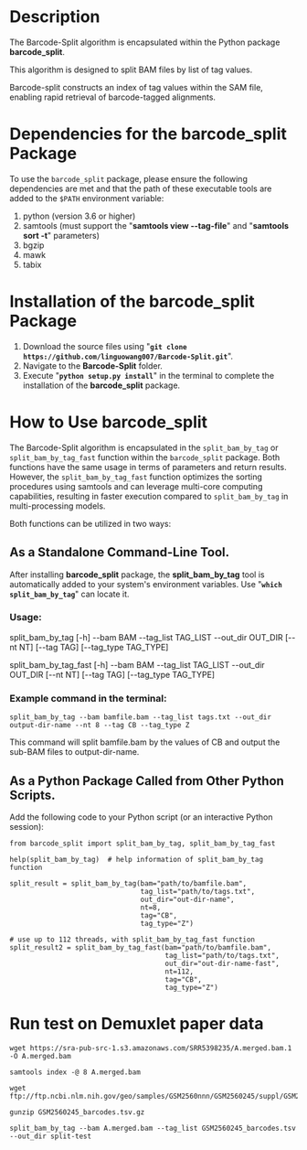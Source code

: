 # Description
The Barcode-Split algorithm is encapsulated within the Python package **barcode_split**.

This algorithm is designed to split BAM files by list of tag values. 

Barcode-split constructs an index of tag values within the SAM file, enabling rapid retrieval of barcode-tagged alignments.
# Dependencies for the barcode_split Package
To use the `barcode_split` package, please ensure the following dependencies are met and that the path of these executable tools are added to the `$PATH` environment variable:
1. python (version 3.6 or higher)
2. samtools (must support the "**samtools view --tag-file**" and "**samtools sort -t**" parameters)
3. bgzip
4. mawk
5. tabix


# Installation of the barcode_split Package

1. Download the source files using "**```git clone https://github.com/linguowang007/Barcode-Split.git```**".
2. Navigate to the **Barcode-Split** folder.
3. Execute "**```python setup.py install```**" in the terminal to complete the installation of the **barcode_split** package.


# How to Use barcode_split

The Barcode-Split algorithm is encapsulated in the `split_bam_by_tag` or `split_bam_by_tag_fast` function within the `barcode_split` package. Both functions have the same usage in terms of parameters and return results. However, the `split_bam_by_tag_fast` function optimizes the sorting procedures using samtools and can leverage multi-core computing capabilities, resulting in faster execution compared to `split_bam_by_tag` in multi-processing models.

Both functions can be utilized in two ways:

## As a Standalone Command-Line Tool. 
After installing **barcode_split** package, the **split_bam_by_tag** tool is automatically added to your system's environment variables. Use "**```which split_bam_by_tag```**" can locate it.

### Usage:
split_bam_by_tag [-h] --bam BAM --tag_list TAG_LIST --out_dir OUT_DIR [--nt NT] [--tag TAG] [--tag_type TAG_TYPE]

split_bam_by_tag_fast [-h] --bam BAM --tag_list TAG_LIST --out_dir OUT_DIR [--nt NT] [--tag TAG] [--tag_type TAG_TYPE]

### Example command in the terminal:

```split_bam_by_tag --bam bamfile.bam --tag_list tags.txt --out_dir output-dir-name --nt 8 --tag CB --tag_type Z```

This command will split bamfile.bam by the values of CB and output the sub-BAM files to output-dir-name.

## As a Python Package Called from Other Python Scripts. 
Add the following code to your Python script (or an interactive Python session):
```
from barcode_split import split_bam_by_tag, split_bam_by_tag_fast

help(split_bam_by_tag)  # help information of split_bam_by_tag function

split_result = split_bam_by_tag(bam="path/to/bamfile.bam",
                                tag_list="path/to/tags.txt",
                                out_dir="out-dir-name",
                                nt=8,
                                tag="CB",
                                tag_type="Z")

# use up to 112 threads, with split_bam_by_tag_fast function 
split_result2 = split_bam_by_tag_fast(bam="path/to/bamfile.bam",
                                      tag_list="path/to/tags.txt",
                                      out_dir="out-dir-name-fast",
                                      nt=112,
                                      tag="CB",
                                      tag_type="Z")
```

# Run test on Demuxlet paper data

```
wget https://sra-pub-src-1.s3.amazonaws.com/SRR5398235/A.merged.bam.1 -O A.merged.bam

samtools index -@ 8 A.merged.bam

wget ftp://ftp.ncbi.nlm.nih.gov/geo/samples/GSM2560nnn/GSM2560245/suppl/GSM2560245_barcodes.tsv.gz

gunzip GSM2560245_barcodes.tsv.gz

split_bam_by_tag --bam A.merged.bam --tag_list GSM2560245_barcodes.tsv --out_dir split-test
```
